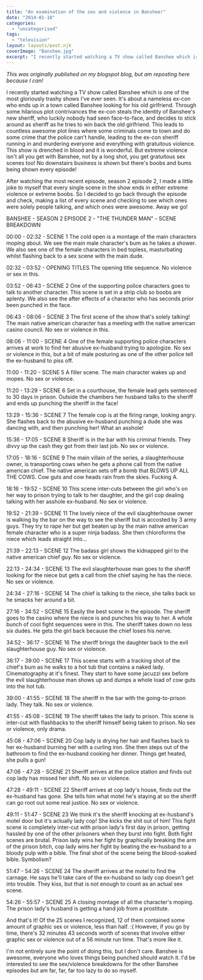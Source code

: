 ```yaml
---
title: "An examination of the sex and violence in Banshee!"
date: "2014-01-18"
categories: 
  - "uncategorised"
tags: 
  - "television"
layout: layouts/post.njk
coverImage: "Banshee.jpg"
excerpt: "I recently started watching a TV show called Banshee which is one of the most gloriously trashy shows I’ve ever seen."
---
```

_This was originally published on my blogspot blog, but am reposting here because I can!_

I recently started watching a TV show called Banshee which is one of the most gloriously trashy shows I've ever seen. It's about a nameless ex-con who ends up in a town called Banshee looking for his old girlfriend. Through some hilarious plot contrivances the ex-con steals the identity of Banshee's new sheriff, who luckily nobody had seen face-to-face, and decides to stick around as sheriff as he tries to win back the old girlfriend. This leads to countless awesome plot lines where some criminals come to town and do some crime that the police can't handle, leading to the ex-con sheriff running in and murdering everyone and everything with gratuitous violence. This show is drenched in blood and it is wonderful. But extreme violence isn't all you get with Banshee, not by a long shot, you get gratuitous sex scenes too! No downstairs business is shown but there's boobs and bums being shown every episode!

After watching the most recent episode, season 2 episode 2, I made a little joke to myself that every single scene in the show ends in either extreme violence or extreme boobs. So I decided to go back through the episode and check, making a list of every scene and checking to see which ones were solely people talking, and which ones were awesome. Away we go!

BANSHEE - SEASON 2 EPISODE 2 - "THE THUNDER MAN" - SCENE BREAKDOWN

00:00 - 02:32 - SCENE 1 The cold open is a montage of the main characters moping about. We see the main male character's bum as he takes a shower. We also see one of the female characters in bed topless, masturbating whilst flashing back to a sex scene with the main dude.

02:32 - 03:52 - OPENING TITLES The opening title sequence. No violence or sex in this.

03:52 - 06:43 - SCENE 2 One of the supporting police characters goes to talk to another character. This scene is set in a strip club so boobs are aplenty. We also see the after effects of a character who has seconds prior been punched in the face.

06:43 - 08:06 - SCENE 3 The first scene of the show that's solely talking! The main native american character has a meeting with the native american casino council. No sex or violence in this.

08:06 - 11:00 - SCENE 4 One of the female supporting police characters arrives at work to find her abusive ex-husband trying to apologize. No sex or violence in this, but a bit of male posturing as one of the other police tell the ex-husband to piss off.

11:00 - 11:20 - SCENE 5 A filler scene. The main character wakes up and mopes. No sex or violence.

11:20 - 13:29 - SCENE 6 Set in a courthouse, the female lead gets sentenced to 30 days in prison. Outside the chambers her husband talks to the sheriff and ends up punching the sheriff in the face!

13:29 - 15:36 - SCENE 7 The female cop is at the firing range, looking angry. She flashes back to the abusive ex-husband punching a dude she was dancing with, and then punching her! What an asshole!

15:36 - 17:05 - SCENE 8 Sheriff is in the bar with his criminal friends. They divvy up the cash they got from their last job. No sex or violence.

17:05 - 18:16 - SCENE 9 The main villain of the series, a slaughterhouse owner, is transporting cows when he gets a phone call from the native american chief. The native american sets off a bomb that BLOWS UP ALL THE COWS. Cow guts and cow heads rain from the skies. Fucking A.

18:16 - 19:52 - SCENE 10 This scene inter-cuts between the girl who's on her way to prison trying to talk to her daughter, and the girl cop dealing talking with her asshole ex-husband. No sex or violence.

19:52 - 21:39 - SCENE 11 The lovely niece of the evil slaughterhouse owner is walking by the bar on the way to see the sheriff but is accosted by 3 army guys. They try to rape her but get beaten up by the main native american female character who is a super ninja badass. She then chloroforms the niece which leads straight into...

21:39 - 22:13 - SCENE 12 The badass girl shows the kidnapped girl to the native american chief guy. No sex or violence.

22:13 - 24:34 - SCENE 13 The evil slaughterhouse man goes to the sheriff looking for the niece but gets a call from the chief saying he has the niece. No sex or violence.

24:34 - 27:16 - SCENE 14 The chief is talking to the niece, she talks back so he smacks her around a bit.

27:16 - 34:52 - SCENE 15 Easily the best scene in the episode. The sheriff goes to the casino where the niece is and punches his way to her. A whole bunch of cool fight sequences were in this. The sheriff takes down no less six dudes. He gets the girl back because the chief loses his nerve.

34:52 - 36:17 - SCENE 16 The sheriff brings the daughter back to the evil slaughterhouse guy. No sex or violence.

36:17 - 39:00 - SCENE 17 This scene starts with a tracking shot of the chief's bum as he walks to a hot tub that contains a naked lady. Cinematography at it's finest. They start to have some jacuzzi sex before the evil slaughterhouse man shows up and dumps a whole load of cow guts into the hot tub.

39:00 - 41:55 - SCENE 18 The sheriff in the bar with the going-to-prison lady. They talk. No sex or violence.

41:55 - 45:08 - SCENE 19 The sheriff takes the lady to prison. This scene is inter-cut with flashbacks to the sheriff himself being taken to prison. No sex or violence, only drama.

45:08 - 47:06 - SCENE 20 Cop lady is drying her hair and flashes back to her ex-husband burning her with a curling iron. She then steps out of the bathroom to find the ex-husband cooking her dinner. Things get heated, she pulls a gun!

47:06 - 47:28 - SCENE 21 Sheriff arrives at the police station and finds out cop lady has missed her shift. No sex or violence.

47:28 - 49:11 - SCENE 22 Sheriff arrives at cop lady's house, finds out the ex-husband has gone. She tells him what motel he's staying at so the sheriff can go root out some real justice. No sex or violence.

49:11 - 51:47 - SCENE 23 We think it's the sheriff knocking at ex-husband's motel door but it's actually lady cop! She kicks the shit out of him! This fight scene is completely inter-cut with prison lady's first day in prison, getting hassled by one of the other prisoners when they burst into fight. Both fight scenes are brutal. Prison lady wins her fight by graphically breaking the arm of the prison bitch, cop lady wins her fight by beating the ex-husband to a bloody pulp with a bible. The final shot of the scene being the blood-soaked bible. Symbolism?

51:47 - 54:26 - SCENE 24 The sheriff arrives at the motel to find the carnage. He says he'll take care of the ex-husband so lady cop doesn't get into trouble. They kiss, but that is not enough to count as an actual sex scene.

54:26 - 55:57 - SCENE 25 A closing montage of all the character's moping. The prison lady's husband is getting a hand job from a prostitute.

And that's it! Of the 25 scenes I recognized, 12 of them contained some amount of graphic sex or violence, less than half. :( However, if you go by time, there's 32 minutes 43 seconds worth of scenes that involve either graphic sex or violence out of a 56 minute run time. That's more like it.

I'm not entirely sure the point of doing this, but I don't care. Banshee is awesome, everyone who loves things being punched should watch it. I'd be interested to see the sex/violence breakdowns for the other Banshee episodes but am far, far, far too lazy to do so myself.
